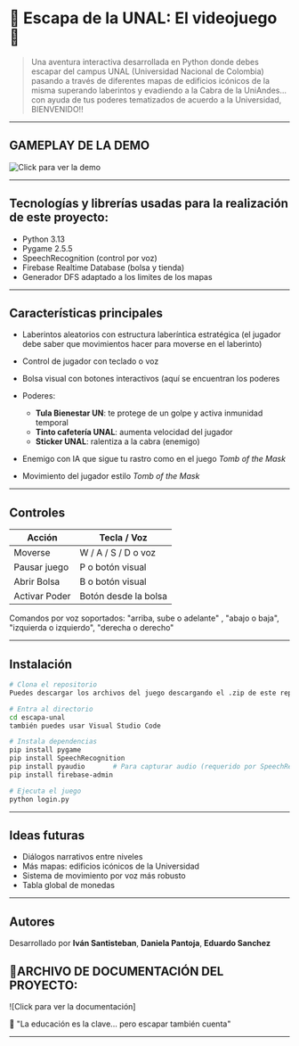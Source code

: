 # 👑 Escapa de la UNAL: El videojuego 🐐

> Una aventura interactiva desarrollada en Python donde debes escapar del campus UNAL (Universidad Nacional de Colombia) pasando a través de diferentes mapas de edificios icónicos de la misma superando laberintos y evadiendo a la Cabra de la UniAndes... con ayuda de tus poderes tematizados de acuerdo a la Universidad, BIENVENIDO!!

---

## GAMEPLAY DE LA DEMO

![Click para ver la demo](https://github.com/user-attachments/assets/5b4e4508-f6ad-4508-835e-a49ea079c293) <!-- Puedes cambiar esto por un GIF o video tuyo -->

---

##  Tecnologías y librerías usadas para la realización de este proyecto:

* Python 3.13
* Pygame 2.5.5
* SpeechRecognition (control por voz)
* Firebase Realtime Database (bolsa y tienda)
* Generador DFS adaptado a los limites de los mapas

---

##  Características principales

* Laberintos aleatorios con estructura laberíntica estratégica (el jugador debe saber que movimientos hacer para moverse en el laberinto)
* Control de jugador con teclado o voz
* Bolsa visual con botones interactivos (aquí se encuentran los poderes
* Poderes:

  * **Tula Bienestar UN**: te protege de un golpe y activa inmunidad temporal
  * **Tinto cafetería UNAL**: aumenta velocidad del jugador
  * **Sticker UNAL**: ralentiza a la cabra (enemigo)
* Enemigo con IA que sigue tu rastro como en el juego *Tomb of the Mask*
* Movimiento del jugador estilo *Tomb of the Mask*
---

##  Controles

| Acción        | Tecla / Voz          |
| ------------- | -------------------- |
| Moverse       | W / A / S / D o voz  |
| Pausar juego  | P o botón visual     |
| Abrir Bolsa   | B o botón visual     |
| Activar Poder | Botón desde la bolsa |

Comandos por voz soportados: "arriba, sube o adelante" , "abajo o baja", "izquierda o izquierdo", "derecha o derecho"

---

##  Instalación

```bash
# Clona el repositorio
Puedes descargar los archivos del juego descargando el .zip de este repositorio

# Entra al directorio
cd escapa-unal
también puedes usar Visual Studio Code

# Instala dependencias
pip install pygame
pip install SpeechRecognition
pip install pyaudio       # Para capturar audio (requerido por SpeechRecognition)
pip install firebase-admin

# Ejecuta el juego
python login.py
```

---

##  Ideas futuras

*  Diálogos narrativos entre niveles
*  Más mapas: edificios icónicos de la Universidad
*  Sistema de movimiento por voz más robusto
*  Tabla global de monedas

---

##  Autores

Desarrollado por **Iván Santisteban**, **Daniela Pantoja**, **Eduardo Sanchez**

## 🎇ARCHIVO DE DOCUMENTACIÓN DEL PROYECTO:
![Click para ver la documentación]

💬 "La educación es la clave... pero escapar también cuenta"

---
